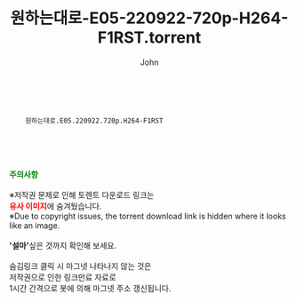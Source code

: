 ﻿---
layout: post
title:  "    원하는대로-E05-220922-720p-H264-F1RST.torrent"
author: John
categories: [ TV ]
tags: [  ]
image:  
description: "    원하는대로-E05-220922-720p-H264-F1RST torrent 정보 공유"
toc: true
toc_sticky: true
---

<br>

        원하는대로.E05.220922.720p.H264-F1RST  
    
<br><br><br>
<p data-ke-size="size16"><b><span style="color: green;">주의사항</span></b><br /><br />※저작권 문제로 인해 토렌트 다운로드 링크는<br /><b><span style="color: red;">유사 이미지</span></b>에 숨겨뒀습니다.<br />※Due to copyright issues, the torrent download link is hidden where it looks like an image.<br /><br /><b>'설마'</b>싶은 것까지 확인해 보세요.<br /><br />숨김링크 클릭 시 마그넷 나타나지 않는 것은<br />저작권으로 인한 링크만료 자료로<br />1시간 간격으로 봇에 의해 마그넷 주소 갱신됩니다.</p>
